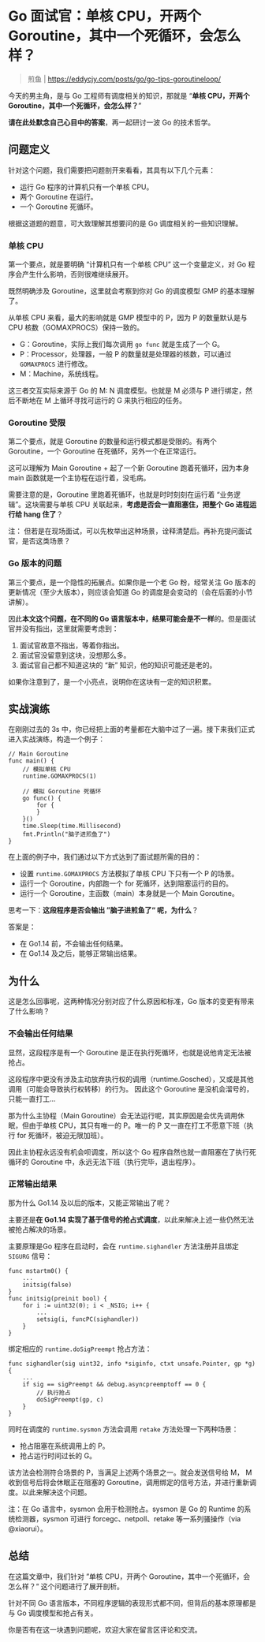 # Go 面试官：单核 CPU，开两个 Goroutine，其中一个死循环，会怎么样？
> 煎鱼 | https://eddycjy.com/posts/go/go-tips-goroutineloop/

今天的男主角，是与 Go 工程师有调度相关的知识，那就是 “**单核 CPU，开两个 Goroutine，其中一个死循环，会怎么样？**”

**请在此处默念自己心目中的答案**，再一起研讨一波 Go 的技术哲学。

## 问题定义

针对这个问题，我们需要把问题剖开来看看，其具有以下几个元素：
- 运行 Go 程序的计算机只有一个单核 CPU。
- 两个 Goroutine 在运行。
- 一个 Goroutine 死循环。

根据这道题的题意，可大致理解其想要问的是 Go 调度相关的一些知识理解。

### 单核 CPU

第一个要点，就是要明确 “计算机只有一个单核 CPU” 这一个变量定义，对 Go 程序会产生什么影响，否则很难继续展开。

既然明确涉及 Goroutine，这里就会考察到你对 Go 的调度模型 GMP 的基本理解了。

从单核 CPU 来看，最大的影响就是 GMP 模型中的 P，因为 P 的数量默认是与 CPU 核数（GOMAXPROCS）保持一致的。

- G：Goroutine，实际上我们每次调用 `go func` 就是生成了一个 G。
- P：Processor，处理器，一般 P 的数量就是处理器的核数，可以通过 `GOMAXPROCS` 进行修改。
- M：Machine，系统线程。

这三者交互实际来源于 Go 的 M: N 调度模型。也就是 M 必须与 P 进行绑定，然后不断地在 M 上循环寻找可运行的 G 来执行相应的任务。

### Goroutine 受限

第二个要点，就是 Goroutine 的数量和运行模式都是受限的。有两个 Goroutine，一个 Goroutine 在死循环，另外一个在正常运行。

这可以理解为 Main Goroutine + 起了一个新 Goroutine 跑着死循环，因为本身 main 函数就是一个主协程在运行着，没毛病。

需要注意的是，Goroutine 里跑着死循环，也就是时时刻刻在运行着 “业务逻辑”。这块需要与单核 CPU 关联起来，**考虑是否会一直阻塞住，把整个 Go 进程运行给 hang 住了**？

注： 但若是在现场面试，可以先枚举出这种场景，诠释清楚后。再补充提问面试官，是否这类场景？

### Go 版本的问题

第三个要点，是一个隐性的拓展点。如果你是一个老 Go 粉，经常关注 Go 版本的更新情况（至少大版本），则应该会知道 Go 的调度是会变动的（会在后面的小节讲解）。

因此**本文这个问题，在不同的 Go 语言版本中，结果可能会是不一样**的。但是面试官并没有指出，这里就需要考虑到：
1. 面试官故意不指出，等着你指出。
2. 面试官没留意到这块，没想那么多。
3. 面试官自己都不知道这块的 “新” 知识，他的知识可能还是老的。

如果你注意到了，是一个小亮点，说明你在这块有一定的知识积累。

## 实战演练

在刚刚过去的 3s 中，你已经把上面的考量都在大脑中过了一遍。接下来我们正式进入实战演练，构造一个例子：

```golang
// Main Goroutine 
func main() {
    // 模拟单核 CPU
    runtime.GOMAXPROCS(1)
    
    // 模拟 Goroutine 死循环
    go func() {
        for {
        }
    }()
    time.Sleep(time.Millisecond)
    fmt.Println("脑子进煎鱼了")
}
```

在上面的例子中，我们通过以下方式达到了面试题所需的目的：
- 设置 `runtime.GOMAXPROCS` 方法模拟了单核 CPU 下只有一个 P 的场景。
- 运行一个 Goroutine，内部跑一个 for 死循环，达到阻塞运行的目的。
- 运行一个 Goroutine，主函数（main）本身就是一个 Main Goroutine。

思考一下：**这段程序是否会输出 ”脑子进煎鱼了“ 呢，为什么**？

答案是：
- 在 Go1.14 前，不会输出任何结果。
- 在 Go1.14 及之后，能够正常输出结果。

## 为什么

这是怎么回事呢，这两种情况分别对应了什么原因和标准，Go 版本的变更有带来了什么影响？

### 不会输出任何结果

显然，这段程序是有一个 Goroutine 是正在执行死循环，也就是说他肯定无法被抢占。

这段程序中更没有涉及主动放弃执行权的调用（runtime.Gosched），又或是其他调用（可能会导致执行权转移）的行为。
因此这个 Goroutine 是没机会溜号的，只能一直打工...

那为什么主协程（Main Goroutine）会无法运行呢，其实原因是会优先调用休眠，但由于单核 CPU，其只有唯一的 P。唯一的 P 又一直在打工不愿意下班（执行 for 死循环，被迫无限加班）。

因此主协程永远没有机会呗调度，所以这个 Go 程序自然也就一直阻塞在了执行死循环的 Goroutine 中，永远无法下班（执行完毕，退出程序）。

### 正常输出结果

那为什么 Go1.14 及以后的版本，又能正常输出了呢？

主要还是**在 Go1.14 实现了基于信号的抢占式调度**，以此来解决上述一些仍然无法被抢占解决的场景。

主要原理是Go 程序在启动时，会在 `runtime.sighandler` 方法注册并且绑定 `SIGURG` 信号：

```golang
func mstartm0() {
	...
	initsig(false)
}
func initsig(preinit bool) {
	for i := uint32(0); i < _NSIG; i++ {
		...
		setsig(i, funcPC(sighandler))
	}
}
```

绑定相应的 `runtime.doSigPreempt` 抢占方法：

```golang
func sighandler(sig uint32, info *siginfo, ctxt unsafe.Pointer, gp *g) {
    ...
    if sig == sigPreempt && debug.asyncpreemptoff == 0 {
        // 执行抢占
        doSigPreempt(gp, c)
    }
}
```

同时在调度的 `runtime.sysmon` 方法会调用 `retake` 方法处理一下两种场景：
- 抢占阻塞在系统调用上的 P。
- 抢占运行时间过长的 G。

该方法会检测符合场景的 P，当满足上述两个场景之一。就会发送信号给 M， M 收到信号后将会休眠正在阻塞的 Goroutine，调用绑定的信号方法，并进行重新调度。以此来解决这个问题。

注：在 Go 语言中，sysmon 会用于检测抢占。sysmon 是 Go 的 Runtime 的系统检测器，sysmon 可进行 forcegc、netpoll、retake 等一系列骚操作（via @xiaorui）。

## 总结

在这篇文章中，我们针对 ”单核 CPU，开两个 Goroutine，其中一个死循环，会怎么样？“ 这个问题进行了展开剖析。

针对不同 Go 语言版本，不同程序逻辑的表现形式都不同，但背后的基本原理都是与 Go 调度模型和抢占有关。

你是否有在这一块遇到问题呢，欢迎大家在留言区评论和交流。